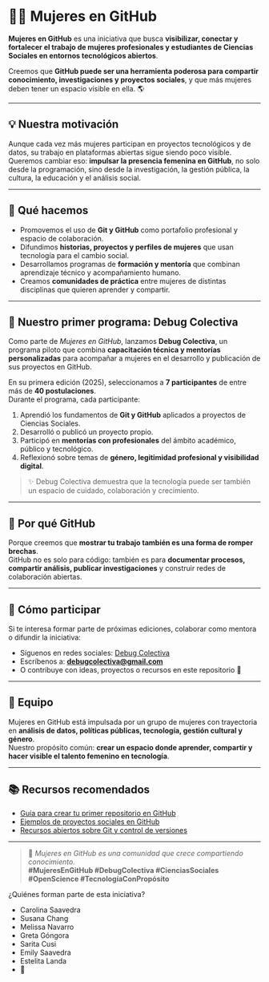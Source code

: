 # 👩‍💻 Mujeres en GitHub

**Mujeres en GitHub** es una iniciativa que busca **visibilizar, conectar y fortalecer el trabajo de mujeres profesionales y estudiantes de Ciencias Sociales en entornos tecnológicos abiertos**.  

Creemos que **GitHub puede ser una herramienta poderosa para compartir conocimiento, investigaciones y proyectos sociales**, y que más mujeres deben tener un espacio visible en ella. 🌎  

---

## 💡 Nuestra motivación

Aunque cada vez más mujeres participan en proyectos tecnológicos y de datos, su trabajo en plataformas abiertas sigue siendo poco visible.  
Queremos cambiar eso: **impulsar la presencia femenina en GitHub**, no solo desde la programación, sino desde la investigación, la gestión pública, la cultura, la educación y el análisis social.

---

## 🧩 Qué hacemos

- Promovemos el uso de **Git y GitHub** como portafolio profesional y espacio de colaboración.  
- Difundimos **historias, proyectos y perfiles de mujeres** que usan tecnología para el cambio social.  
- Desarrollamos programas de **formación y mentoría** que combinan aprendizaje técnico y acompañamiento humano.  
- Creamos **comunidades de práctica** entre mujeres de distintas disciplinas que quieren aprender y compartir.

---

## 🚀 Nuestro primer programa: Debug Colectiva

Como parte de *Mujeres en GitHub*, lanzamos **Debug Colectiva**, un programa piloto que combina **capacitación técnica y mentorías personalizadas** para acompañar a mujeres en el desarrollo y publicación de sus proyectos en GitHub.  

En su primera edición (2025), seleccionamos a **7 participantes** de entre más de **40 postulaciones**.  
Durante el programa, cada participante:

1. Aprendió los fundamentos de **Git y GitHub** aplicados a proyectos de Ciencias Sociales.  
2. Desarrolló o publicó un proyecto propio.  
3. Participó en **mentorías con profesionales** del ámbito académico, público y tecnológico.  
4. Reflexionó sobre temas de **género, legitimidad profesional y visibilidad digital**.

> ✨ Debug Colectiva demuestra que la tecnología puede ser también un espacio de cuidado, colaboración y crecimiento.

---

## 💬 Por qué GitHub

Porque creemos que **mostrar tu trabajo también es una forma de romper brechas**.  
GitHub no es solo para código: también es para **documentar procesos, compartir análisis, publicar investigaciones** y construir redes de colaboración abiertas.

---

## 🌱 Cómo participar

Si te interesa formar parte de próximas ediciones, colaborar como mentora o difundir la iniciativa:

- Síguenos en redes sociales: [Debug Colectiva](#)  
- Escríbenos a: **debugcolectiva@gmail.com**  
- O contribuye con ideas, proyectos o recursos en este repositorio 💫  

---

## 🤝 Equipo

Mujeres en GitHub está impulsada por un grupo de mujeres con trayectoria en **análisis de datos, políticas públicas, tecnología, gestión cultural y género**.  
Nuestro propósito común: **crear un espacio donde aprender, compartir y hacer visible el talento femenino en tecnología**.

---

## 📚 Recursos recomendados

- [Guía para crear tu primer repositorio en GitHub](#)  
- [Ejemplos de proyectos sociales en GitHub](#)  
- [Recursos abiertos sobre Git y control de versiones](#)

---

> 💬 *Mujeres en GitHub es una comunidad que crece compartiendo conocimiento.*  
> **#MujeresEnGitHub #DebugColectiva #CienciasSociales #OpenScience #TecnologíaConPropósito**

¿Quiénes forman parte de esta iniciativa?
- Carolina Saavedra
- Susana Chang
- Melissa Navarro
- Greta Góngora
- Sarita Cusi
- Emily Saavedra
- Estelita Landa
- 👋

<!--
**WomenInGitH/WomeninGitH** is a ✨ _special_ ✨ repository because its `README.md` (this file) appears on your GitHub profile.

Here are some ideas to get you started:

- 🔭 I’m currently working on ...
- 🌱 I’m currently learning ...
- 👯 I’m looking to collaborate on ...
- 🤔 I’m looking for help with ...
- 💬 Ask me about ...
- 📫 How to reach me: ...
- 😄 Pronouns: ...
- ⚡ Fun fact: ...
-->
